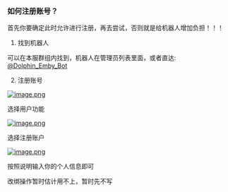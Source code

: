 ### 如何注册账号？
首先你要确定此时允许进行注册，再去尝试，否则就是给机器人增加负担！！！

1. 找到机器人

可以在本服群组内找到，机器人在管理员列表里面，或者直达: [@Dolphin_Emby_Bot](https://t.me/Dolphin_Emby_Bot)

2. 注册账号

[![image.png](https://i.postimg.cc/s26nBktf/image.png)](https://postimg.cc/8Fvd90px)

选择用户功能

[![image.png](https://i.postimg.cc/BQ24xpZf/image.png)](https://postimg.cc/VdsxwjbK)

选择注册账户

[![image.png](https://i.postimg.cc/L6xv0K8t/image.png)](https://postimg.cc/LnZznWf5)

按照说明输入你的个人信息即可

改绑操作暂时估计用不上，暂时先不写